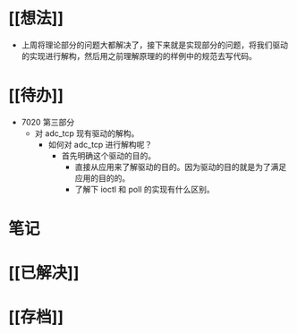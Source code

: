 # [[想法]]
- 上周将理论部分的问题大都解决了，接下来就是实现部分的问题，将我们驱动的实现进行解构，然后用之前理解原理的的样例中的规范去写代码。
# [[待办]]
- 7020 第三部分
	- 对 adc_tcp 现有驱动的解构。
		- 如何对 adc_tcp 进行解构呢？
			- 首先明确这个驱动的目的。
				- 直接从应用来了解驱动的目的。因为驱动的目的就是为了满足应用的目的的。
				- 了解下 ioctl 和 poll 的实现有什么区别。
# 笔记

# [[已解决]]

# [[存档]]